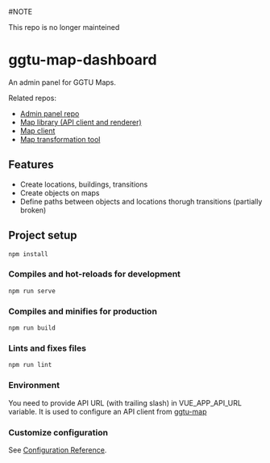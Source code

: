 #NOTE

This repo is no longer mainteined

# ggtu-map-dashboard

An admin panel for GGTU Maps.

Related repos:
- [Admin panel repo](https://github.com/ksenkso/ggtu-maps-admin)
- [Map library (API client and renderer)](https://github.com/ksenkso/ggtu-map)
- [Map client](https://github.com/ksenkso/ggtu-map-client)
- [Map transformation tool](https://github.com/ksenkso/ggtu-map-too)

## Features

- Create locations, buildings, transitions
- Create objects on maps
- Define paths between objects and locations thorugh transitions (partially broken)

## Project setup
```
npm install
```

### Compiles and hot-reloads for development
```
npm run serve
```

### Compiles and minifies for production
```
npm run build
```

### Lints and fixes files
```
npm run lint
```

### Environment

You need to provide API URL (with trailing slash) in VUE_APP_API_URL variable. It is used to configure an API client from [ggtu-map](https://github.com/ksenkso/ggtu-map)

### Customize configuration
See [Configuration Reference](https://cli.vuejs.org/config/).
